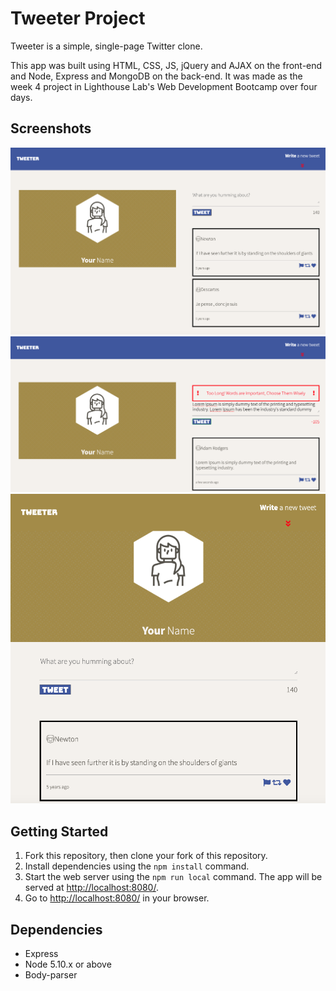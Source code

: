 # Tweeter Project

Tweeter is a simple, single-page Twitter clone.

This app was built using HTML, CSS, JS, jQuery and AJAX on the front-end and Node, Express and MongoDB on the back-end. It was made as the week 4 project in Lighthouse Lab's Web Development Bootcamp over four days. 


## Screenshots
!["Desktop view of Tweeter"](https://github.com/laurtann/tweeter/blob/resp-saas/docs/tweeter-desktop-view.png?raw=true)
!["Desktop view of Tweeter with Error Message"](https://github.com/laurtann/tweeter/blob/resp-saas/docs/tweeter-error-message.png?raw=true)
!["Tablet view of Tweeter"](https://github.com/laurtann/tweeter/blob/resp-saas/docs/tweeter-tablet-view.png?raw=true)


## Getting Started

1. Fork this repository, then clone your fork of this repository.
2. Install dependencies using the `npm install` command.
3. Start the web server using the `npm run local` command. The app will be served at <http://localhost:8080/>.
4. Go to <http://localhost:8080/> in your browser.

## Dependencies

- Express
- Node 5.10.x or above
- Body-parser
